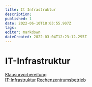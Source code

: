 ```yaml
---
title: It Infrastruktur
description: 
published: 1
date: 2022-06-10T18:03:55.907Z
tags: 
editor: markdown
dateCreated: 2022-03-04T12:23:12.295Z
---
```


# IT-Infrastruktur

[Klausurvorbereitung](/fom/semester-3/it-infrastruktur/klausurvorbereitung.md)  
[IT-Infrastruktur](/fom/semester-3/it-infrastruktur/it-infrastruktur.md)
[Rechenzentrumsbetrieb](/fom/semester-3/it-infrastruktur/rechenzentrumsbetrieb.md)
